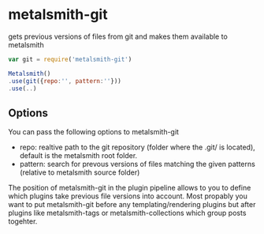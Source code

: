 

# metalsmith-git

gets previous versions of files from git and makes them available to metalsmith


```js
var git = require('metalsmith-git')

Metalsmith()
.use(git({repo:'', pattern:''}))
.use(..)
```
## Options

You can pass the following options to metalsmith-git

 - repo: realtive path to the git repository (folder where the .git/ is located), default is the metalsmith root folder.
 - pattern: search for prevous versions of files matching the given patterns (relative to metalsmith source folder)

The position of metalsmith-git in the plugin pipeline allows to you to define which plugins take previous file versions into account.
Most propably you want to put metalsmith-git before any templating/rendering plugins but after plugins like metalsmith-tags or metalsmith-collections
which group posts togehter.
 
